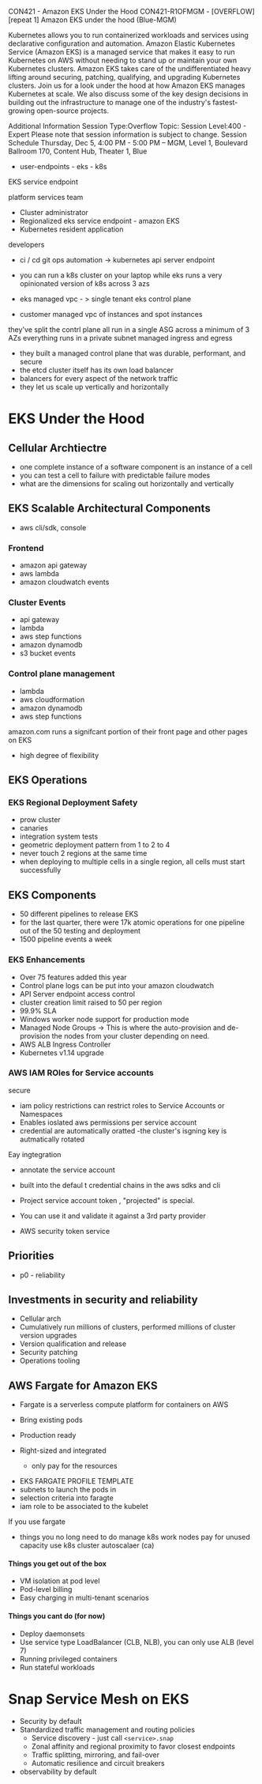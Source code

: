 CON421 - Amazon EKS Under the Hood
CON421-R1OFMGM - [OVERFLOW][repeat 1] Amazon EKS under the hood (Blue-MGM)

Kubernetes allows you to run containerized workloads and services using declarative configuration and automation. Amazon Elastic Kubernetes Service (Amazon EKS) is a managed service that makes it easy to run Kubernetes on AWS without needing to stand up or maintain your own Kubernetes clusters. Amazon EKS takes care of the undifferentiated heavy lifting around securing, patching, qualifying, and upgrading Kubernetes clusters. Join us for a look under the hood at how Amazon EKS manages Kubernetes at scale. We also discuss some of the key design decisions in building out the infrastructure to manage one of the industry's fastest-growing open-source projects.

Additional Information
Session Type:Overflow
Topic:
Session Level:400 - Expert
Please note that session information is subject to change.
Session Schedule
Thursday, Dec 5, 4:00 PM - 5:00 PM
– MGM, Level 1, Boulevard Ballroom 170, Content Hub, Theater 1, Blue

- user-endpoints - eks - k8s

EKS service endpoint

platform services team

- Cluster administrator
- Regionalized eks service endpoint - amazon EKS
- Kubernetes resident application

developers

- ci / cd git ops automation -> kubernetes api server endpoint

- you can run a k8s cluster on your laptop while eks runs a very opinionated version of k8s across 3 azs
- eks managed vpc - > single tenant eks control plane
- customer managed vpc of instances and spot instances

they've split the contrl plane
all run in a single ASG across a minimum of 3 AZs
everything runs in a private subnet
managed ingress and egress

- they built a managed control plane that was durable, performant, and secure
- the etcd cluster itself has its own load balancer
- balancers for every aspect of the network traffic
- they let us scale up vertically and horizontally

# EKS Under the Hood

## Cellular Archtiectre

- one complete instance of a software component is an instance of a cell
- you can test a cell to failure with predictable failure modes
- what are the dimensions for scaling out horizontally and vertically

## EKS Scalable Architectural Components

- aws cli/sdk, console

### Frontend

- amazon api gateway
- aws lambda
- amazon cloudwatch events

### Cluster Events

- api gateway
- lambda
- aws step functions
- amazon dynamodb
- s3 bucket events

### Control plane management

- lambda
- aws cloudformation
- amazon dynamodb
- aws step functions

amazon.com runs a signifcant portion of their front page and other pages on EKS

- high degree of flexibility

## EKS Operations

### EKS Regional Deployment Safety

- prow cluster
- canaries
- integration system tests
- geometric deployment pattern from 1 to 2 to 4
- never touch 2 regions at the same time
- when deploying to multiple cells in a single region, all cells must start successfully

## EKS Components

- 50 different pipelines to release EKS
- for the last quarter, there were 17k atomic operations for one pipeline out of the 50 testing and deployment
- 1500 pipeline events a week

### EKS Enhancements

- Over 75 features added this year
- Control plane logs can be put into your amazon cloudwatch
- API Server endpoint access control
- cluster creation limit raised to 50 per region
- 99.9% SLA
- Windows worker node support for production mode
- Managed Node Groups -> This is where the auto-provision and de-provision the nodes from your cluster depending on need.
- AWS ALB Ingress Controller
- Kubernetes v1.14 upgrade

### AWS IAM ROles for Service accounts

secure

- iam policy restrictions can restrict roles to Service Accounts or Namespaces
- Enables ioslated aws permissions per service account
- credential are automatically oratted
  -the cluster's isgning key is autmatically rotated

Eay ingtegration

- annotate the service account
- built into the defaul t credential chains in the aws sdks and cli

- Project service account token , "projected" is special.
- You can use it and validate it against a 3rd party provider
- AWS security token service

## Priorities

- p0 - reliability

## Investments in security and reliability

- Cellular arch
- Cumulatively run millions of clusters, performed millions of cluster version upgrades
- Version qualification and release
- Security patching
- Operations tooling

## AWS Fargate for Amazon EKS

- Fargate is a serverless compute platform for containers on AWS

- Bring existing pods
- Production ready
- Right-sized and integrated
  - only pay for the resources

* EKS FARGATE PROFILE TEMPLATE
* subnets to launch the pods in
* selection criteria into faragte
* iam role to be associated to the kubelet

If you use fargate

- things you no long need to do
  manage k8s work nodes
  pay for unused capacity
  use k8s cluster autoscalaer (ca)

#### Things you get out of the box

- VM isolation at pod level
- Pod-level billing
- Easy charging in multi-tenant scenarios

#### Things you cant do (for now)

- Deploy daemonsets
- Use service type LoadBalancer (CLB, NLB), you can only use ALB (level 7)
- Running privileged containers
- Run stateful workloads

# Snap Service Mesh on EKS

- Security by default
- Standardized traffic management and routing policies
  - Service discovery - just call `<service>.snap`
  - Zonal affinity and regional proximity to favor closest endpoints
  - Traffic splitting, mirroring, and fail-over
  - Automatic resilience and circuit breakers
- observability by default
